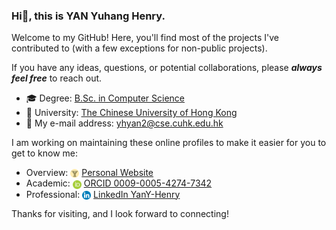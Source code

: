 ### Hi👋, this is YAN Yuhang Henry.

Welcome to my GitHub! Here, you'll find most of the projects I've contributed to (with a few exceptions for non-public projects).

If you have any ideas, questions, or potential collaborations, please ***always feel free*** to reach out.

- 🎓 Degree: [B.Sc. in Computer Science](https://www.cse.cuhk.edu.hk/admission/cscin/)
- 🏫 University: [The Chinese University of Hong Kong](https://www.cuhk.edu.hk/english/index.html)
- 📮 My e-mail address: yhyan2@cse.cuhk.edu.hk

I am working on maintaining these online profiles to make it easier for you to get to know me:

- Overview: <img src="icons/favicon.svg" alt="Personal Website" style="height: 14px; vertical-align: middle;"> [Personal Website](https://yany-henry.me)
- Academic: <img src="icons/orcid.svg" alt="ORCID" style="height: 14px; vertical-align: middle;"> [ORCID 0009-0005-4274-7342](https://orcid.org/0009-0005-4274-7342)
- Professional: <img src="icons/linkedin.svg" alt="LinkedIn" style="height: 14px; vertical-align: middle;"> [LinkedIn YanY-Henry](https://www.linkedin.com/in/YanY-Henry/)

Thanks for visiting, and I look forward to connecting!
